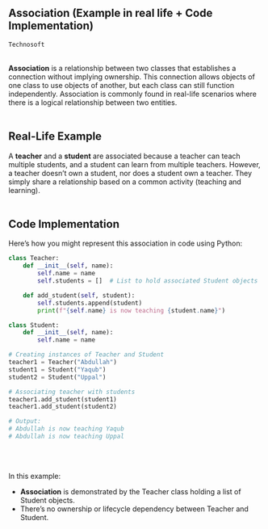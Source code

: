 ## Association (Example in real life + Code Implementation)
`Technosoft`
<br><br>

**Association** is a relationship between two classes that establishes a connection without implying ownership. This connection allows objects of one class to use objects of another, but each class can still function independently. Association is commonly found in real-life scenarios where there is a logical relationship between two entities.
<br><br>

## Real-Life Example

A **teacher** and a **student** are associated because a teacher can teach multiple students, and a student can learn from multiple teachers. However, a teacher doesn’t own a student, nor does a student own a teacher. They simply share a relationship based on a common activity (teaching and learning).
<br><br>

## Code Implementation

Here’s how you might represent this association in code using Python:

```python
class Teacher:
    def __init__(self, name):
        self.name = name
        self.students = []  # List to hold associated Student objects

    def add_student(self, student):
        self.students.append(student)
        print(f"{self.name} is now teaching {student.name}")

class Student:
    def __init__(self, name):
        self.name = name

# Creating instances of Teacher and Student
teacher1 = Teacher("Abdullah")
student1 = Student("Yaqub")
student2 = Student("Uppal")

# Associating teacher with students
teacher1.add_student(student1)
teacher1.add_student(student2)

# Output:
# Abdullah is now teaching Yaqub
# Abdullah is now teaching Uppal
```
<br><br>

In this example:
- **Association** is demonstrated by the Teacher class holding a list of Student objects.
- There’s no ownership or lifecycle dependency between Teacher and Student.